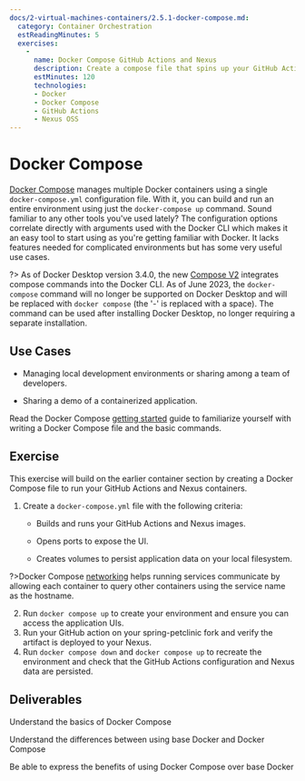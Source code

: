 ```yaml
---
docs/2-virtual-machines-containers/2.5.1-docker-compose.md:
  category: Container Orchestration
  estReadingMinutes: 5
  exercises:
    -
      name: Docker Compose GitHub Actions and Nexus
      description: Create a compose file that spins up your GitHub Actions and Nexus containers, exposing ports, and using volumes for persistent storage
      estMinutes: 120
      technologies:
      - Docker
      - Docker Compose
      - GitHub Actions
      - Nexus OSS
---
```


# Docker Compose

[Docker Compose](https://docs.docker.com/compose/) manages multiple Docker containers using a single `docker-compose.yml` configuration file. With it, you can build and run an entire environment using just the `docker-compose up` command. Sound familiar to any other tools you've used lately? The configuration options correlate directly with arguments used with the Docker CLI which makes it an easy tool to start using as you're getting familiar with Docker. It lacks features needed for complicated environments but has some very useful use cases.

?> As of Docker Desktop version 3.4.0, the new [Compose V2](https://docs.docker.com/compose/cli-command/) integrates compose commands into the Docker CLI. As of June 2023, the `docker-compose` command will no longer be supported on Docker Desktop and will be replaced with `docker compose` (the '-' is replaced with a space). The command can be used after installing Docker Desktop, no longer requiring a separate installation.

## Use Cases

- Managing local development environments or sharing among a team of developers.

- Sharing a demo of a containerized application.

Read the Docker Compose [getting started](https://docs.docker.com/compose/gettingstarted/) guide to familiarize yourself with writing a Docker Compose file and the basic commands.

## Exercise

This exercise will build on the earlier container section by creating a Docker Compose file to run your GitHub Actions and Nexus containers.

1. Create a `docker-compose.yml` file with the following criteria:

    - Builds and runs your GitHub Actions and Nexus images.

    - Opens ports to expose the UI.

    - Creates volumes to persist application data on your local filesystem.

?>Docker Compose [networking](https://docs.docker.com/compose/networking/) helps running services communicate by allowing each container to query other containers using the service name as the hostname.

2. Run `docker compose up` to create your environment and ensure you can access the application UIs.
3. Run your GitHub action on your spring-petclinic fork and verify the artifact is deployed to your Nexus.
4. Run `docker compose down` and `docker compose up` to recreate the environment and check that the GitHub Actions configuration and Nexus data are persisted.

## Deliverables

Understand the basics of Docker Compose

Understand the differences between using base Docker and Docker Compose

Be able to express the benefits of using Docker Compose over base Docker
